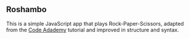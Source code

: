 ## Roshambo

This is a simple JavaScript app that plays Rock-Paper-Scissors, adapted from the [Code Adademy](http://codeacademy.com) tutorial and improved in structure and syntax.